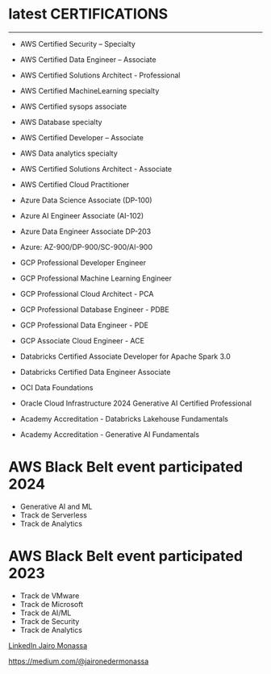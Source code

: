 # latest CERTIFICATIONS
----

- AWS Certified Security – Specialty
- AWS Certified Data Engineer – Associate
- AWS Certified Solutions Architect - Professional
- AWS Certified MachineLearning specialty
- AWS Certified sysops associate
- AWS Database specialty
- AWS Certified Developer – Associate
- AWS Data analytics specialty
- AWS Certified Solutions Architect - Associate
- AWS Certified Cloud Practitioner

- Azure Data Science Associate (DP-100)
- Azure AI Engineer Associate (AI-102)
- Azure Data Engineer Associate DP-203
- Azure: AZ-900/DP-900/SC-900/AI-900

- GCP Professional Developer Engineer
- GCP Professional Machine Learning Engineer
- GCP Professional Cloud Architect - PCA
- GCP Professional Database Engineer - PDBE
- GCP Professional Data Engineer - PDE
- GCP Associate Cloud Engineer - ACE
 
- Databricks Certified Associate Developer for Apache Spark 3.0
- Databricks Certified Data Engineer Associate

- OCI Data Foundations
- Oracle Cloud Infrastructure 2024 Generative AI Certified Professional
- Academy Accreditation - Databricks Lakehouse Fundamentals
- Academy Accreditation - Generative AI Fundamentals

 # AWS Black Belt event participated 2024
 - Generative AI and ML
 - Track de Serverless
 - Track de Analytics
 
 # AWS Black Belt event participated 2023
 - Track de VMware
 - Track de Microsoft
 - Track de AI/ML
 - Track de Security
 - Track de Analytics
 
 
<a href="https://www.linkedin.com/in/jairomonassa/"> LinkedIn Jairo Monassa</a>

https://medium.com/@jaironedermonassa
